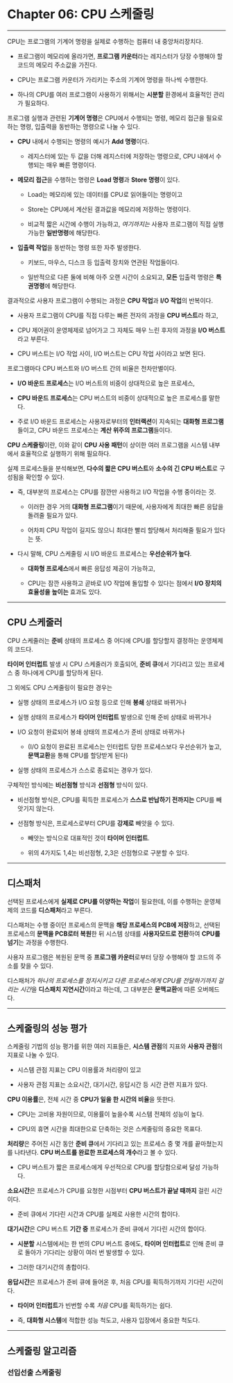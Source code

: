 # Chapter 06: CPU 스케줄링

---

CPU는 프로그램의 기계어 명령을 실제로 수행하는 컴퓨터 내 중앙처리장치다.

- 프로그램이 메모리에 올라가면, **프로그램 카운터**라는 레지스터가 당장 수행해야 할 코드의 메모리 주소값을 가진다.

- CPU는 프로그램 카운터가 가리키는 주소의 기계어 명령을 하나씩 수행한다.

- 하나의 CPU를 여러 프로그램이 사용하기 위해서는 **시분할** 환경에서 효율적인 관리가 필요하다.

프로그램 실행과 관련된 **기계어 명령**은 CPU에서 수행되는 명령, 메모리 접근을 필요로 하는 명령, 입출력을 동반하는 명령으로 나눌 수 있다.

- **CPU** 내에서 수행되는 명령의 예시가 **Add 명령**이다.
  
  - 레지스터에 있는 두 값을 더해 레지스터에 저장하는 명령으로, CPU 내에서 수행되는 매우 빠른 명령이다.

- **메모리 접근**을 수행하는 명령은 **Load 명령**과 **Store 명령**이 있다.
  
  - Load는 메모리에 있는 데이터를 CPU로 읽어들이는 명령이고
  
  - Store는 CPU에서 계산된 결과값을 메모리에 저장하는 명령이다.
  
  - 비교적 짧은 시간에 수행이 가능하고, *여기까지는* 사용자 프로그램이 직접 실행 가능한 **일반명령**에 해당한다.

- **입출력 작업**을 동반하는 명령 또한 자주 발생한다.
  
  - 키보드, 마우스, 디스크 등 입출력 장치와 연관된 작업들이다.
  
  - 일반적으로 다른 둘에 비해 아주 오랜 시간이 소요되고, **모든** 입출력 명령은 **특권명령**에 해당한다.

결과적으로 사용자 프로그램이 수행되는 과정은 **CPU 작업**과 **I/O 작업**의 반복이다.

- 사용자 프로그램이 CPU를 직접 다루는 빠른 전자의 과정을 **CPU 버스트**라 하고,

- CPU 제어권이 운영체제로 넘어가고 그 자체도 매우 느린 후자의 과정을 **I/O 버스트**라고 부른다.

- CPU 버스트는 I/O 작업 사이, I/O 버스트는 CPU 작업 사이라고 보면 된다.

프로그램마다 CPU 버스트와 I/O 버스트 간의 비율은 천차만별이다.

- **I/O 바운드 프로세스**는 I/O 버스트의 비중이 상대적으로 높은 프로세스,

- **CPU 바운드 프로세스**는 CPU 버스트의 비중이 상대적으로 높은 프로세스를 말한다.

- 주로 I/O 바운드 프로세스는 사용자로부터의 **인터랙션**이 지속되는 **대화형 프로그램**들이고, CPU 바운드 프로세스는 **계산 위주의 프로그램**들이다.

**CPU 스케줄링**이란, 이와 같이 **CPU 사용 패턴**이 상이한 여러 프로그램을 시스템 내부에서 효율적으로 실행하기 위해 필요하다.

실제 프로세스들을 분석해보면, **다수의 짧은 CPU 버스트**와 **소수의 긴 CPU 버스트**로 구성됨을 확인할 수 있다.

- 즉, 대부분의 프로세스는 CPU를 잠깐만 사용하고 I/O 작업을 수행 중이라는 것.
  
  - 이러한 경우 거의 **대화형 프로그램**이기 때문에, 사용자에게 최대한 빠른 응답을 돌려줄 필요가 있다.
  
  - 어차피 CPU 작업이 길지도 않으니 최대한 빨리 할당해서 처리해줄 필요가 있다는 뜻.

- 다시 말해, CPU 스케줄링 시 I/O 바운드 프로세스는 **우선순위가 높다**.
  
  - **대화형 프로세스**에서 빠른 응답성 제공이 가능하고,
  
  - CPU는 잠깐 사용하고 곧바로 I/O 작업에 돌입할 수 있다는 점에서 **I/O 장치의 효율성을 높이는** 효과도 있다.

---

## CPU 스케줄러

CPU 스케줄러는 **준비** 상태의 프로세스 중 어디에 CPU를 할당할지 결정하는 운영체제의 코드다.

**타이머 인터럽트** 발생 시 CPU 스케줄러가 호출되어, **준비 큐**에서 기다리고 있는 프로세스 중 하나에게 CPU를 할당하게 된다.

그 외에도 CPU 스케줄링이 필요한 경우는

- 실행 상태의 프로세스가 I/O 요청 등으로 인해 **봉쇄** 상태로 바뀌거나

- 실행 상태의 프로세스가 **타이머 인터럽트** 발생으로 인해 준비 상태로 바뀌거나

- I/O 요청이 완료되어 봉쇄 상태의 프로세스가 준비 상태로 바뀌거나
  
  - (I/O 요청이 완료된 프로세스는 인터럽트 당한 프로세스보다 우선순위가 높고, **문맥교환**을 통해 CPU를 할당받게 된다)

- 실행 상태의 프로세스가 스스로 종료되는 경우가 있다.

구체적인 방식에는 **비선점형** 방식과 **선점형** 방식이 있다.

- 비선점형 방식은, CPU를 획득한 프로세스가 **스스로 반납하기 전까지는** CPU를 빼앗기지 않는다.

- 선점형 방식은, 프로세스로부터 CPU를 **강제로** 빼앗을 수 있다.
  
  - 빼앗는 방식으로 대표적인 것이 **타이머 인터럽트**.
  
  - 위의 4가지도 1,4는 비선점형, 2,3은 선점형으로 구분할 수 있다.

---

## 디스패처

선택된 프로세스에게 **실제로 CPU를 이양하는 작업**이 필요한데, 이를 수행하는 운영체제의 코드를 **디스패처**라고 부른다.

디스패처는 수행 중이던 프로세스의 문맥을 **해당 프로세스의 PCB에 저장**하고, 선택된 프로세스의 **문맥을 PCB로터 복원**한 뒤 시스템 상태를 **사용자모드로 전환**하여 **CPU를 넘기**는 과정을 수행한다.

사용자 프로그램은 복원된 문맥 중 **프로그램 카운터**로부터 당장 수행해야 할 코드의 주소를 찾을 수 있다.

디스패처가 *하나의 프로세스를 정지시키고 다른 프로세스에게 CPU를 전달하기까지 걸리는 시간*을 **디스패치 지연시간**이라고 하는데, 그 대부분은 **문맥교환**에 따른 오버헤드다.

---

## 스케줄링의 성능 평가

스케줄링 기법의 성능 평가를 위한 여러 지표들은, **시스템 관점**의 지표와 **사용자 관점**의 지표로 나눌 수 있다.

- 시스템 관점 지표는 CPU 이용률과 처리량이 있고

- 사용자 관점 지표는 소요시간, 대기시간, 응답시간 등 시간 관련 지표가 있다.

**CPU 이용률**은, 전체 시간 중 **CPU가 일을 한 시간의 비율**을 뜻한다.

- CPU는 고비용 자원이므로, 이용률이 높을수록 시스템 전체의 성능이 높다.

- CPU의 휴면 시간을 최대한으로 단축하는 것은 스케줄링의 중요한 목표다.

**처리량**은 주어진 시간 동안 **준비 큐**에서 기다리고 있는 프로세스 중 몇 개를 끝마쳤는지를 나타낸다. **CPU 버스트를 완료한 프로세스의 개수**라고 볼 수 있다.

- CPU 버스트가 짧은 프로세스에게 우선적으로 CPU를 할당함으로써 달성 가능하다.

**소요시간**은 프로세스가 CPU를 요청한 시점부터 **CPU 버스트가 끝날 때까지** 걸린 시간이다.

- 준비 큐에서 기다린 시간과 CPU를 실제로 사용한 시간의 합이다.

**대기시간**은 CPU 버스트 **기간 중** 프로세스가 준비 큐에서 기다린 시간의 합이다.

- **시분할** 시스템에서는 한 번의 CPU 버스트 중에도, **타이머 인터럽트**로 인해 준비 큐로 돌아가 기다리는 상황이 여러 번 발생할 수 있다.

- 그러한 대기시간의 총합이다.

**응답시간**은 프로세스가 준비 큐에 들어온 후, 처음 CPU를 획득하기까지 기다린 시간이다.

- **타이머 인터럽트**가 빈번할 수록 *처음* CPU를 획득하기는 쉽다.

- 즉, **대화형 시스템**에 적합한 성능 척도고, 사용자 입장에서 중요한 척도다.

---

## 스케줄링 알고리즘

### 선입선출 스케줄링


